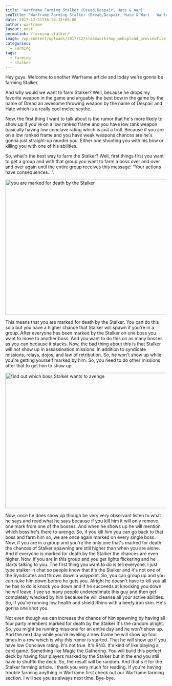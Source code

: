 ```yaml
---
title: 'Warframe Farming Stalker (Dread,Despair, Hate & War)'
seoTitle: "Warframe Farming Stalker (Dread,Despair, Hate & War) - Warframe Blog"
date: 2017-12-31T16:58:11+00:00
author: warframe
layout: post
permalink: /farming-stalker/
image: /wp-content/uploads/2017/12/steamworkshop_webupload_previewfile_311093205_preview.png
categories:
  - Farming
tags:
  - farming
  - stalker
---
```

Hey guys. Welcome to another Warframe article and today we're gonna be farming Stalker.<!--more-->

And why would we want to farm Stalker? Well, because he drops my favorite weapon in the game and arguably the best bow in the game by the name of Dread an awesome throwing weapon by the name of Despair and Hate which is a really cool melee scythe.

Now, the first thing I want to talk about is the rumor that he's more likely to show up if you're on a low ranked frame and you have low rank weapon basically having low conclave rating which is just a troll. Because if you are on a low ranked frame and you have weak weapons chances are he's gonna just straight-up murder you. Either one shooting you with his bow or killing you with one of his abilities.

So, what's the best way to farm the Stalker? Well, first things first you want to get a group and with that group you want to farm a boss over and over and over again until the entire group receives this message: &#8220;Your actions have consequences&#8230;&#8221;.

<img src="https://warframeblog.com/wp-content/uploads/2017/12/stalker-warning-1024x576.jpg" title="stalker warning" alt="you are marked for death by the Stalker" width="750" height="422" class="alignnone size-large wp-image-475" srcset="https://warframeblog.com/wp-content/uploads/2017/12/stalker-warning-1024x576.jpg 1024w, https://warframeblog.com/wp-content/uploads/2017/12/stalker-warning-300x169.jpg 300w, https://warframeblog.com/wp-content/uploads/2017/12/stalker-warning-768x432.jpg 768w" sizes="(max-width: 750px) 100vw, 750px" />

This means that you are marked for death by the Stalker. You can do this solo but you have a higher chance that Stalker will spawn if you're in a group. After everyone has been marked by the Stalker on one boss you want to move to another boss. And you want to do this on as many bosses as you can because it stacks. Now, the bad thing about this is that Stalker will not show up in assassination missions. In addition to syndicate missions, relays, dojos, and law of retribution. So, he won't show up while you're getting yourself marked by him. So, you need to do other missions after that to get him to show up.

<img src="https://warframeblog.com/wp-content/uploads/2017/12/Screenshot-2017-12-31-16.47.08-1024x576.png" title="Stalker farming" alt="find out which boss Stalker wants to avenge" width="750" height="422" class="alignnone size-large wp-image-474" srcset="https://warframeblog.com/wp-content/uploads/2017/12/Screenshot-2017-12-31-16.47.08-1024x576.png 1024w, https://warframeblog.com/wp-content/uploads/2017/12/Screenshot-2017-12-31-16.47.08-300x169.png 300w, https://warframeblog.com/wp-content/uploads/2017/12/Screenshot-2017-12-31-16.47.08-768x432.png 768w" sizes="(max-width: 750px) 100vw, 750px" />

Now, once he does show up though be very very observant listen to what he says and read what he says because if you kill him it will only remove one mark from one of the bosses. And when he shows up he will mention which boss he's there to avenge. So, if you kill him you can go back to that boss and farm him so, we are once again marked on every single boss. Now, if you are in a group and you're the only one that's marked for death the chances of Stalker spawning are still higher than when you are alone. And if everyone is marked for death by the Stalker the chances are even higher. Now, if you are in this group and you get lights flickering and he starts talking to you. The first thing you want to do is tell everyone. I just type stalker in chat so people know that it's the Stalker and it's not one of the Syndicates and throws down a waypoint. So, you can group up and you can nuke him down before he gets you. Alright he doesn't have to kill you all he has to do is knock you down and if he succeeds at knocking you down he will leave. I see so many people underestimate this guy and then get completely wrecked by him because he will cleanse all your active abilities. So, if you're running low health and shield Rhino with a beefy iron skin. He's gonna one shot you.

Not even though we can increase the chance of him spawning by having all four party members marked for death by the Stalker it's the random alright. So, you might be running missions for an entire day and he won't show up. And the next day while you're leveling a new frame he will show up four times in a row which is why this rumor is started. That he will show up if you have low Conclave rating. It's not true. It's RNG. It's kind of like playing a card game. Something like Magic the Gathering. You will build this perfect deck by having four players marked by the Stalker but in the end you still have to shuffle the deck. So, the result will be random. And that's it for the Stalker farming article. I thank you very much for reading. If you're having trouble farming anything in Warframe first check out our Warframe farming section. I will see you as always next time. Bye-bye.